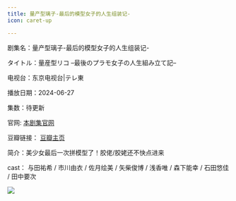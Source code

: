 ```yaml
---
title: 量产型璃子-最后的模型女子的人生组装记-
icon: caret-up

---
```


剧集名：量产型璃子-最后的模型女子的人生组装记-

タイトル：量産型リコ –最後のプラモ女子の人生組み立て記–

电视台：东京电视台|テレ東

播放日期：2024-06-27

集数：待更新

官网: [本剧集官网](https://www.tv-tokyo.co.jp/ryosangatariko2024/)

豆瓣链接： [豆瓣主页](https://movie.douban.com/subject/36890125/)


简介：美少女最后一次拼模型了！胶佬/胶姥还不快点进来

cast： 与田祐希 / 市川由衣 / 佐月绘美 / 矢柴俊博 / 浅香唯 / 森下能幸 / 石田悠佳 / 田中要次

![](https://listpic.tsgsanjiao.com/2024/2024lz.jpg)